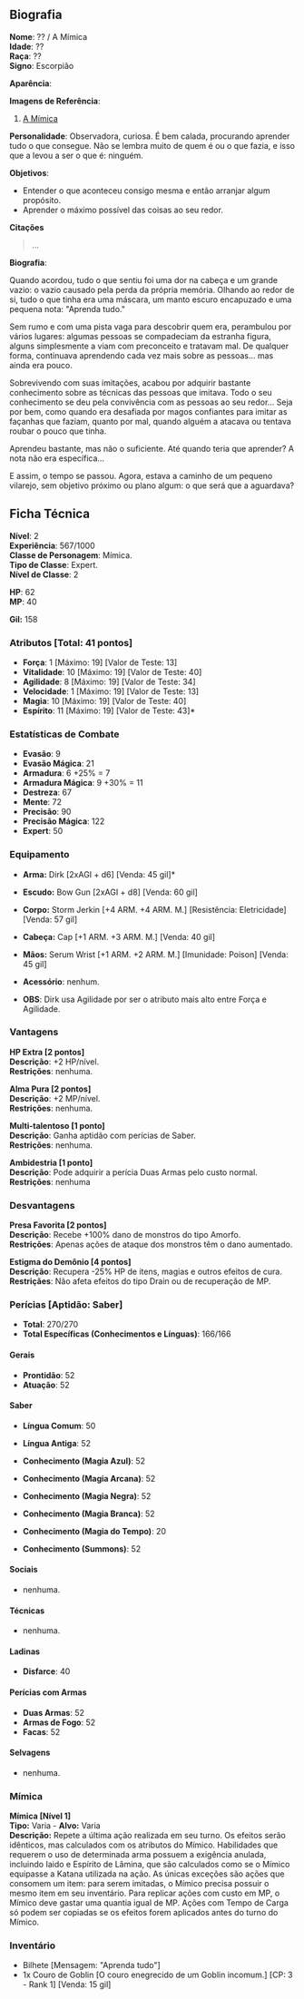 ## Biografia

**Nome**: ?? / A Mímica    
**Idade**: ??  
**Raça**: ??  
**Signo**: Escorpião

**Aparência**:   

**Imagens de Referência**:   

1. [A Mímica](https://s-media-cache-ak0.pinimg.com/736x/76/8e/1a/768e1ae4b5b5e7558eb3f7ab88dc47bf.jpg)

**Personalidade**: Observadora, curiosa. É bem calada, procurando aprender tudo o que consegue. Não se lembra muito de quem é ou o que fazia, e isso que a levou a ser o que é: ninguém.

**Objetivos**:  

* Entender o que aconteceu consigo mesma e então arranjar algum propósito.
* Aprender o máximo possível das coisas ao seu redor.

**Citações**
> ...

**Biografia**:

Quando acordou, tudo o que sentiu foi uma dor na cabeça e um grande vazio: o vazio causado pela perda da própria memória. Olhando ao redor de si, tudo o que tinha era uma máscara, um manto escuro encapuzado e uma pequena nota: "Aprenda tudo."

Sem rumo e com uma pista vaga para descobrir quem era, perambulou por vários lugares: algumas pessoas se compadeciam da estranha figura, alguns simplesmente a viam com preconceito e tratavam mal. De qualquer forma, continuava aprendendo cada vez mais sobre as pessoas... mas ainda era pouco.

Sobrevivendo com suas imitações, acabou por adquirir bastante conhecimento sobre as técnicas das pessoas que imitava. Todo o seu conhecimento se deu pela convivência com as pessoas ao seu redor... Seja por bem, como quando era desafiada por magos confiantes para imitar as façanhas que faziam, quanto por mal, quando alguém a atacava ou tentava roubar o pouco que tinha.

Aprendeu bastante, mas não o suficiente. Até quando teria que aprender? A nota não era específica...

E assim, o tempo se passou. Agora, estava a caminho de um pequeno vilarejo, sem objetivo próximo ou plano algum: o que será que a aguardava?


## Ficha Técnica

**Nível**: 2  
**Experiência**: 567/1000  
**Classe de Personagem**: Mímica.  
**Tipo de Classe**: Expert.  
**Nível de Classe**: 2  

**HP**: 62  
**MP**: 40  

**Gil:** 158

### Atributos [Total: 41 pontos]

* **Força**: 1 [Máximo: 19] [Valor de Teste: 13]  
* **Vitalidade**: 10 [Máximo: 19] [Valor de Teste: 40]  
* **Agilidade**: 8 [Máximo: 19] [Valor de Teste: 34]  
* **Velocidade**: 1 [Máximo: 19] [Valor de Teste: 13]  
* **Magia**: 10 [Máximo: 19] [Valor de Teste: 40]  
* **Espírito**: 11 [Máximo: 19] [Valor de Teste: 43]*  

### Estatísticas de Combate

* **Evasão**: 9
* **Evasão Mágica**: 21
* **Armadura**: 6 +25% = 7
* **Armadura Mágica**: 9 +30% = 11
* **Destreza**: 67   
* **Mente**: 72   
* **Precisão**: 90  
* **Precisão Mágica**: 122  
* **Expert**: 50  

### Equipamento

* **Arma:** Dirk [2xAGI + d6] [Venda: 45 gil]*
* **Escudo:** Bow Gun [2xAGI + d8] [Venda: 60 gil]
* **Corpo:** Storm Jerkin [+4 ARM. +4 ARM. M.] [Resistência: Eletricidade] [Venda: 57 gil]
* **Cabeça:** Cap [+1 ARM. +3 ARM. M.] [Venda: 40 gil]
* **Mãos:** Serum Wrist [+1 ARM. +2 ARM. M.] [Imunidade: Poison] [Venda: 45 gil]
* **Acessório**: nenhum.

* **OBS**: Dirk usa Agilidade por ser o atributo mais alto entre Força e Agilidade.

### Vantagens

**HP Extra [2 pontos]**   
**Descrição**: +2 HP/nível.    
**Restrições**: nenhuma.  

**Alma Pura [2 pontos]**    
**Descrição**: +2 MP/nível.    
**Restrições**: nenhuma.

**Multi-talentoso [1 ponto]**   
**Descrição**: Ganha aptidão com perícias de Saber.    
**Restrições**: nenhuma.

**Ambidestria [1 ponto]**   
**Descrição**: Pode adquirir a perícia Duas Armas pelo custo normal.    
**Restrições**: nenhuma

### Desvantagens

**Presa Favorita [2 pontos]**   
**Descrição**: Recebe +100% dano de monstros do tipo Amorfo.    
**Restrições**: Apenas ações de ataque dos monstros têm o dano aumentado.

**Estigma do Demônio [4 pontos]**   
**Descrição**: Recupera -25% HP de itens, magias e outros efeitos de cura.   
**Restriçães**: Não afeta efeitos do tipo Drain ou de recuperação de MP.

### Perícias [Aptidão: Saber]

* **Total**: 270/270  
* **Total Específicas (Conhecimentos e Línguas)**: 166/166  

#### Gerais
* **Prontidão**: 52
* **Atuação**: 52

#### Saber
* **Língua Comum**: 50
* **Língua Antiga**: 52

* **Conhecimento (Magia Azul)**: 52
* **Conhecimento (Magia Arcana)**: 52
* **Conhecimento (Magia Negra)**: 52
* **Conhecimento (Magia Branca)**: 52
* **Conhecimento (Magia do Tempo)**: 20
* **Conhecimento (Summons)**: 52

#### Sociais
* nenhuma.

#### Técnicas
* nenhuma.

#### Ladinas
* **Disfarce**: 40

#### Perícias com Armas
* **Duas Armas**: 52
* **Armas de Fogo**: 52
* **Facas**: 52

#### Selvagens
* nenhuma.

### Mímica

**Mímica [Nível 1]**  
**Tipo:** Varia - **Alvo:** Varia  
**Descrição:** Repete a última ação realizada em seu turno. Os efeitos serão idênticos, mas calculados com os atributos do Mímico. Habilidades que requerem o uso de determinada arma possuem a exigência anulada, incluindo Iaido e Espírito de Lâmina, que são calculados como se o Mímico equipasse a Katana utilizada na ação. As únicas exceções são ações que consomem um item: para serem imitadas, o Mímico precisa possuir o mesmo item em seu inventário. Para replicar ações com custo em MP, o Mímico deve gastar uma quantia igual de MP. Ações com Tempo de Carga só podem ser copiadas se os efeitos forem aplicados antes do turno do Mímico.  

### Inventário  
* Bilhete [Mensagem: "Aprenda tudo"]
* 1x Couro de Goblin [O couro enegrecido de um Goblin incomum.] [CP: 3 - Rank 1] [Venda: 15 gil] 
